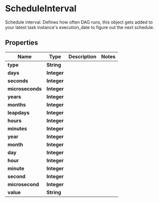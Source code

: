

# ScheduleInterval

Schedule interval. Defines how often DAG runs, this object gets added to your latest task instance's execution_date to figure out the next schedule. 

## Properties

| Name | Type | Description | Notes |
|------------ | ------------- | ------------- | -------------|
|**type** | **String** |  |  |
|**days** | **Integer** |  |  |
|**seconds** | **Integer** |  |  |
|**microseconds** | **Integer** |  |  |
|**years** | **Integer** |  |  |
|**months** | **Integer** |  |  |
|**leapdays** | **Integer** |  |  |
|**hours** | **Integer** |  |  |
|**minutes** | **Integer** |  |  |
|**year** | **Integer** |  |  |
|**month** | **Integer** |  |  |
|**day** | **Integer** |  |  |
|**hour** | **Integer** |  |  |
|**minute** | **Integer** |  |  |
|**second** | **Integer** |  |  |
|**microsecond** | **Integer** |  |  |
|**value** | **String** |  |  |



